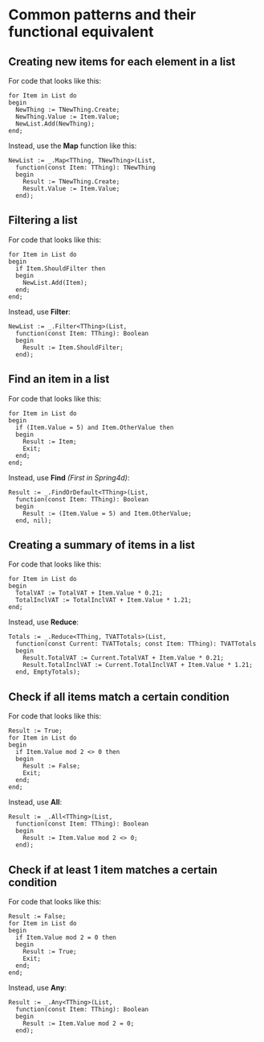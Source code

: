# Common patterns and their functional equivalent

## Creating new items for each element in a list

For code that looks like this:

```
for Item in List do
begin
  NewThing := TNewThing.Create;
  NewThing.Value := Item.Value;
  NewList.Add(NewThing);
end;
```

Instead, use the **Map** function like this:

```
NewList := _.Map<TThing, TNewThing>(List, 
  function(const Item: TThing): TNewThing
  begin
    Result := TNewThing.Create;
    Result.Value := Item.Value;
  end);
```

## Filtering a list

For code that looks like this:

```
for Item in List do
begin
  if Item.ShouldFilter then
  begin
    NewList.Add(Item);
  end;
end;
```

Instead, use **Filter**:

```
NewList := _.Filter<TThing>(List,
  function(const Item: TThing): Boolean
  begin
    Result := Item.ShouldFilter;
  end);
```

## Find an item in a list

For code that looks like this:

```
for Item in List do
begin
  if (Item.Value = 5) and Item.OtherValue then
  begin
    Result := Item;
    Exit;
  end;
end;
```

Instead, use **Find** *(First in Spring4d)*:

```
Result := _.FindOrDefault<TThing>(List,
  function(const Item: TThing): Boolean
  begin
    Result := (Item.Value = 5) and Item.OtherValue;
  end, nil);
```

## Creating a summary of items in a list

For code that looks like this:

```
for Item in List do
begin
  TotalVAT := TotalVAT + Item.Value * 0.21;
  TotalInclVAT := TotalInclVAT + Item.Value * 1.21;
end;
```

Instead, use **Reduce**:

```
Totals := _.Reduce<TThing, TVATTotals>(List,
  function(const Current: TVATTotals; const Item: TThing): TVATTotals
  begin
    Result.TotalVAT := Current.TotalVAT + Item.Value * 0.21;
    Result.TotalInclVAT := Current.TotalInclVAT + Item.Value * 1.21;
  end, EmptyTotals);
```

## Check if all items match a certain condition

For code that looks like this:

```
Result := True;
for Item in List do
begin
  if Item.Value mod 2 <> 0 then
  begin
    Result := False;
    Exit;
  end;
end;
```

Instead, use **All**:

```
Result := _.All<TThing>(List,
  function(const Item: TThing): Boolean
  begin
    Result := Item.Value mod 2 <> 0;
  end);
```

## Check if at least 1 item matches a certain condition

For code that looks like this:

```
Result := False;
for Item in List do
begin
  if Item.Value mod 2 = 0 then
  begin
    Result := True;
    Exit;
  end;
end;
```

Instead, use **Any**:

```
Result := _.Any<TThing>(List,
  function(const Item: TThing): Boolean
  begin
    Result := Item.Value mod 2 = 0;
  end);
```
